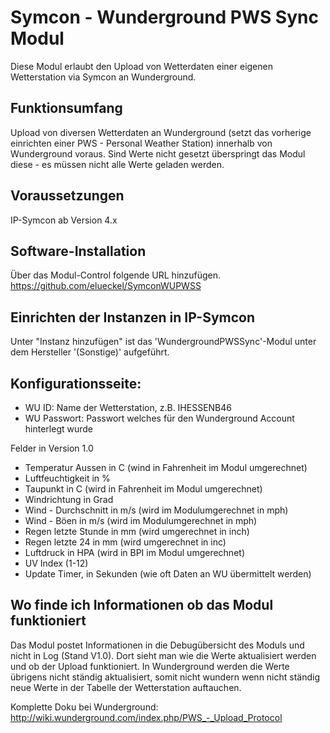 # Symcon - Wunderground PWS Sync Modul
Diese Modul erlaubt den Upload von Wetterdaten einer eigenen Wetterstation via Symcon an Wunderground.

## Funktionsumfang
Upload von diversen Wetterdaten an Wunderground (setzt das vorherige einrichten einer PWS - Personal Weather Station) innerhalb von Wunderground voraus. Sind Werte nicht gesetzt überspringt das Modul diese - es müssen nicht alle Werte geladen werden.

## Voraussetzungen
IP-Symcon ab Version 4.x

## Software-Installation
Über das Modul-Control folgende URL hinzufügen.
https://github.com/elueckel/SymconWUPWSS

## Einrichten der Instanzen in IP-Symcon
Unter "Instanz hinzufügen" ist das 'WundergroundPWSSync'-Modul unter dem Hersteller '(Sonstige)' aufgeführt.

## Konfigurationsseite:

* WU ID: Name der Wetterstation, z.B. IHESSENB46
* WU Passwort: Passwort welches für den Wunderground Account hinterlegt wurde

Felder in Version 1.0
* Temperatur Aussen in C (wind in Fahrenheit im Modul umgerechnet)
* Luftfeuchtigkeit in %
* Taupunkt in C (wird in Fahrenheit im Modul umgerechnet)
* Windrichtung in Grad
* Wind - Durchschnitt in m/s (wird im Modulumgerechnet in mph)
* Wind - Böen in m/s (wird im Modulumgerechnet in mph)
* Regen letzte Stunde in mm (wird umgerechnet in inch)
* Regen letzte 24 in mm (wird umgerechnet in inc)
* Luftdruck in HPA (wird in BPI im Modul umgerechnet)
* UV Index (1-12)
* Update Timer, in Sekunden (wie oft Daten an WU übermittelt werden)

## Wo finde ich Informationen ob das Modul funktioniert
Das Modul postet Informationen in die Debugübersicht des Moduls und nicht in Log (Stand V1.0). Dort sieht man wie die Werte aktualisiert werden und ob der Upload funktioniert. In Wunderground werden die Werte übrigens nicht ständig aktualisiert, somit nicht wundern wenn nicht ständig neue Werte in der Tabelle der Wetterstation auftauchen.

Komplette Doku bei Wunderground: http://wiki.wunderground.com/index.php/PWS_-_Upload_Protocol
